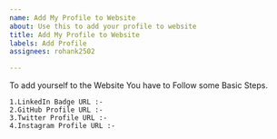 ```yaml
---
name: Add My Profile to Website
about: Use this to add your profile to website
title: Add My Profile to Website
labels: Add Profile
assignees: rohank2502

---
```


To add yourself to the Website You have to Follow some Basic Steps.

    1.LinkedIn Badge URL :-
    2.GitHub Profile URL :-
    3.Twitter Profile URL :-
    4.Instagram Profile URL :-

